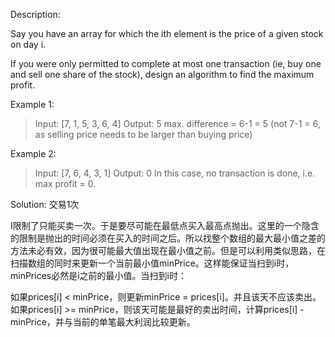 Description:

Say you have an array for which the ith element is the price of a given stock on day i.

If you were only permitted to complete at most one transaction (ie, buy one and sell one share of the stock), design an algorithm to find the maximum profit.

Example 1:
>Input: [7, 1, 5, 3, 6, 4]
Output: 5
max. difference = 6-1 = 5 (not 7-1 = 6, as selling price needs to be larger than buying price)

Example 2:
>Input: [7, 6, 4, 3, 1]
Output: 0
In this case, no transaction is done, i.e. max profit = 0.

Solution:
交易1次

I限制了只能买卖一次。于是要尽可能在最低点买入最高点抛出。这里的一个隐含的限制是抛出的时间必须在买入的时间之后。所以找整个数组的最大最小值之差的方法未必有效，因为很可能最大值出现在最小值之前。但是可以利用类似思路，在扫描数组的同时来更新一个当前最小值minPrice。这样能保证当扫到i时，minPrices必然是i之前的最小值。当扫到i时：

如果prices[i] < minPrice，则更新minPrice = prices[i]。并且该天不应该卖出。
如果prices[i] >= minPrice，则该天可能是最好的卖出时间，计算prices[i] - minPrice，并与当前的单笔最大利润比较更新。

```java

```